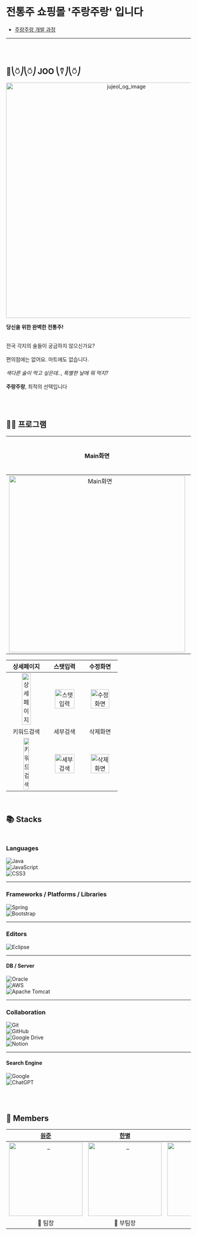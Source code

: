 

# 전통주 쇼핑몰 '주랑주랑' 입니다

- [주랑주랑 개발 과정](https://github.com/blackhabin/Shopping-Mall/wiki/개발과정)

---
</br></br>


## 🍻⎝⍥⎠⎝⍥⎠ JOO ⎝⍢⎠⎝⍥⎠

<p align="center">
  <img width="640" alt="jujeol_og_image" src="https://user-images.githubusercontent.com/126144148/254468485-ae0b7804-64f0-4116-b89e-3bf708e2eca0.png">
</p>

**당신을 위한 완벽한 전통주!** </br></br> 

 전국 각지의 술들이 궁금하지 않으신가요? </br></br> 편의점에는 없어요. 마트에도 없습니다. </br></br> *색다른 술이 먹고 싶은데..*, *특별한 날에 뭐 먹지?* 
</br></br>
**주랑주랑**, 최적의 선택입니다

</br>
</br>

## 👨‍💻 프로그램

|                         Main화면                           |                         선수정보                         |                         전체목록                         |
| :----------------------------------------------------------: | :----------------------------------------------------------: | :----------------------------------------------------------: |
| <img src="https://user-images.githubusercontent.com/126144148/257471715-de67f77a-885d-417a-824e-7147d792662d.png" alt="Main화면" width="480"> | <img src="https://user-images.githubusercontent.com/126144148/254513227-fac6f9c9-91b3-474c-bb18-f2acc166b1cb.png" alt="선수정보" width=80%> | <img src="https://user-images.githubusercontent.com/126144148/254513224-f4d49128-9de0-4d53-aa2e-2a69eb319b8b.png" alt="전체목록" width=80%> |

|                         상세페이지                         |                         스탯입력                         |                         수정화면                         |
| :----------------------------------------------------------: | :----------------------------------------------------------: | :----------------------------------------------------------: |
| <img src="https://user-images.githubusercontent.com/126144148/257471715-de67f77a-885d-417a-824e-7147d792662d.png" alt="상세페이지" width=50%> | <img src="https://user-images.githubusercontent.com/126144148/254513193-eed8aced-cc0e-4e48-87ee-83833779384e.png" alt="스탯입력" width=80%> | <img src="https://user-images.githubusercontent.com/126144148/254513216-163e7066-ed7e-47a2-b4f5-4c0712d7af3e.png" alt="수정화면" width=80%> |
|                         키워드검색                          |                         세부검색                         |                         삭제화면                          |
| <img src="https://user-images.githubusercontent.com/126144148/257471715-de67f77a-885d-417a-824e-7147d792662d.png" alt="키워드검색" width=40%> | <img src="https://user-images.githubusercontent.com/126144148/254513210-b92d40e3-33ab-4dd6-9f1a-58f21bfdde0a.png" alt="세부 검색" width=80%> | <img src="https://user-images.githubusercontent.com/126144148/254513202-1bf7aee4-90c4-4008-9cfc-3c729da97003.png" alt="삭제화면" width=80%> |
</br>


## 📚 Stacks </br></br>

### Languages

   ![Java](https://img.shields.io/badge/java-%23ED8B00.svg?style=for-the-badge&logo=openjdk&logoColor=white) </br>
   ![JavaScript](https://img.shields.io/badge/javascript-%23323330.svg?style=for-the-badge&logo=javascript&logoColor=%23F7DF1E) </br>
   ![CSS3](https://img.shields.io/badge/css3-%231572B6.svg?style=for-the-badge&logo=css3&logoColor=white) </br>   
   
---

### Frameworks / Platforms / Libraries
   ![Spring](https://img.shields.io/badge/spring-%236DB33F.svg?style=for-the-badge&logo=spring&logoColor=white) </br>
   ![Bootstrap](https://img.shields.io/badge/bootstrap-%238511FA.svg?style=for-the-badge&logo=bootstrap&logoColor=white) </br>

---

### Editors
   ![Eclipse](https://img.shields.io/badge/Eclipse-FE7A16.svg?style=for-the-badge&logo=Eclipse&logoColor=white) </br>

---

#### DB / Server
   ![Oracle](https://img.shields.io/badge/Oracle-F80000?style=for-the-badge&logo=oracle&logoColor=white) </br>
   ![AWS](https://img.shields.io/badge/AWS-%23FF9900.svg?style=for-the-badge&logo=amazon-aws&logoColor=white) </br>
   ![Apache Tomcat](https://img.shields.io/badge/apache%20tomcat-%23F8DC75.svg?style=for-the-badge&logo=apache-tomcat&logoColor=black) </br>

---

### Collaboration    
   ![Git](https://img.shields.io/badge/git-%23F05033.svg?style=for-the-badge&logo=git&logoColor=white) </br>
   ![GitHub](https://img.shields.io/badge/github-%23121011.svg?style=for-the-badge&logo=github&logoColor=white) </br>
   ![Google Drive](https://img.shields.io/badge/Google%20Drive-4285F4?style=for-the-badge&logo=googledrive&logoColor=white) </br>
   ![Notion](https://img.shields.io/badge/Notion-%23000000.svg?style=for-the-badge&logo=notion&logoColor=white) </br>

---

#### Search Engine

  ![Google](https://img.shields.io/badge/google-4285F4?style=for-the-badge&logo=google&logoColor=white) </br>
  ![ChatGPT](https://img.shields.io/badge/chatGPT-74aa9c?style=for-the-badge&logo=openai&logoColor=white) </br>

</br>
</br>

## 🏰 Members

|            [원준](https://github.com/WonjunS)             |            [한별](https://github.com/blackhabin)               |             [우현](https://github.com/kkwh)             |             [선아](https://github.com/seonaK)             |              [세엽](https://github.com/sayyoup)               |             [준혁](https://github.com/jhleekr96)             |             [태욱](https://github.com/ctw6413)              |
| :----------------------------------------------------------: | :----------------------------------------------------------: | :----------------------------------------------------------: | :----------------------------------------------------------: | :----------------------------------------------------------: | :----------------------------------------------------------: | :----------------------------------------------------------: |
| <img src="https://avatars.githubusercontent.com/u/93713151?v=4" width=200px alt="_"/> | <img src="https://avatars.githubusercontent.com/u/126144148?v=4" width=200px alt="_"/> | <img src="https://avatars.githubusercontent.com/u/121307297?v=4" width=200px alt="_"/> | <img src="https://avatars.githubusercontent.com/u/134375418?v=4" width=200px alt="_"> | <img src="https://avatars.githubusercontent.com/u/123839647?v=4" width=200px alt="_"> | <img src="https://avatars.githubusercontent.com/u/134566841?v=4" width=200px alt="_"> | <img src="https://avatars.githubusercontent.com/u/83942153?v=4" width=200px alt="_"> |
|                         🌱 팀장                         |                         🌱 부팀장                        |                           🌵 만화                           |                           🌷 메이플                           |                           🌻 공룡                           |                           🌼 결석                           |                           🌾 E                           |



